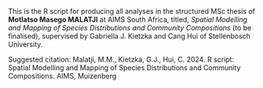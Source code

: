 This is the R script for producing all analyses in the structured MSc thesis of **Motlatso Masego MALATJI** at AIMS South Africa,
titled, _Spatial Modelling and Mapping of Species Distributions and Community Compositions_ (to be finalised), 
supervised by Gabriella J. Kietzka and Cang Hui of Stellenbosch University.

Suggested citation:
Malatji, M.M., Kietzka, G.J., Hui, C. 2024. R script: Spatial Modelling and Mapping of Species Distributions and Community Compositions. AIMS, Muizenberg
